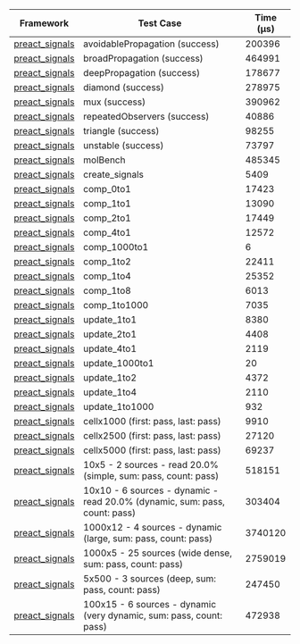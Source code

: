 | Framework | Test Case | Time (μs) |
| --- | --- | --- |
| [preact_signals](https://pub.dev/packages/preact_signals) | avoidablePropagation (success) | 200396 |
| [preact_signals](https://pub.dev/packages/preact_signals) | broadPropagation (success) | 464991 |
| [preact_signals](https://pub.dev/packages/preact_signals) | deepPropagation (success) | 178677 |
| [preact_signals](https://pub.dev/packages/preact_signals) | diamond (success) | 278975 |
| [preact_signals](https://pub.dev/packages/preact_signals) | mux (success) | 390962 |
| [preact_signals](https://pub.dev/packages/preact_signals) | repeatedObservers (success) | 40886 |
| [preact_signals](https://pub.dev/packages/preact_signals) | triangle (success) | 98255 |
| [preact_signals](https://pub.dev/packages/preact_signals) | unstable (success) | 73797 |
| [preact_signals](https://pub.dev/packages/preact_signals) | molBench | 485345 |
| [preact_signals](https://pub.dev/packages/preact_signals) | create_signals | 5409 |
| [preact_signals](https://pub.dev/packages/preact_signals) | comp_0to1 | 17423 |
| [preact_signals](https://pub.dev/packages/preact_signals) | comp_1to1 | 13090 |
| [preact_signals](https://pub.dev/packages/preact_signals) | comp_2to1 | 17449 |
| [preact_signals](https://pub.dev/packages/preact_signals) | comp_4to1 | 12572 |
| [preact_signals](https://pub.dev/packages/preact_signals) | comp_1000to1 | 6 |
| [preact_signals](https://pub.dev/packages/preact_signals) | comp_1to2 | 22411 |
| [preact_signals](https://pub.dev/packages/preact_signals) | comp_1to4 | 25352 |
| [preact_signals](https://pub.dev/packages/preact_signals) | comp_1to8 | 6013 |
| [preact_signals](https://pub.dev/packages/preact_signals) | comp_1to1000 | 7035 |
| [preact_signals](https://pub.dev/packages/preact_signals) | update_1to1 | 8380 |
| [preact_signals](https://pub.dev/packages/preact_signals) | update_2to1 | 4408 |
| [preact_signals](https://pub.dev/packages/preact_signals) | update_4to1 | 2119 |
| [preact_signals](https://pub.dev/packages/preact_signals) | update_1000to1 | 20 |
| [preact_signals](https://pub.dev/packages/preact_signals) | update_1to2 | 4372 |
| [preact_signals](https://pub.dev/packages/preact_signals) | update_1to4 | 2110 |
| [preact_signals](https://pub.dev/packages/preact_signals) | update_1to1000 | 932 |
| [preact_signals](https://pub.dev/packages/preact_signals) | cellx1000 (first: pass, last: pass) | 9910 |
| [preact_signals](https://pub.dev/packages/preact_signals) | cellx2500 (first: pass, last: pass) | 27120 |
| [preact_signals](https://pub.dev/packages/preact_signals) | cellx5000 (first: pass, last: pass) | 69237 |
| [preact_signals](https://pub.dev/packages/preact_signals) | 10x5 - 2 sources - read 20.0% (simple, sum: pass, count: pass) | 518151 |
| [preact_signals](https://pub.dev/packages/preact_signals) | 10x10 - 6 sources - dynamic - read 20.0% (dynamic, sum: pass, count: pass) | 303404 |
| [preact_signals](https://pub.dev/packages/preact_signals) | 1000x12 - 4 sources - dynamic (large, sum: pass, count: pass) | 3740120 |
| [preact_signals](https://pub.dev/packages/preact_signals) | 1000x5 - 25 sources (wide dense, sum: pass, count: pass) | 2759019 |
| [preact_signals](https://pub.dev/packages/preact_signals) | 5x500 - 3 sources (deep, sum: pass, count: pass) | 247450 |
| [preact_signals](https://pub.dev/packages/preact_signals) | 100x15 - 6 sources - dynamic (very dynamic, sum: pass, count: pass) | 472938 |
